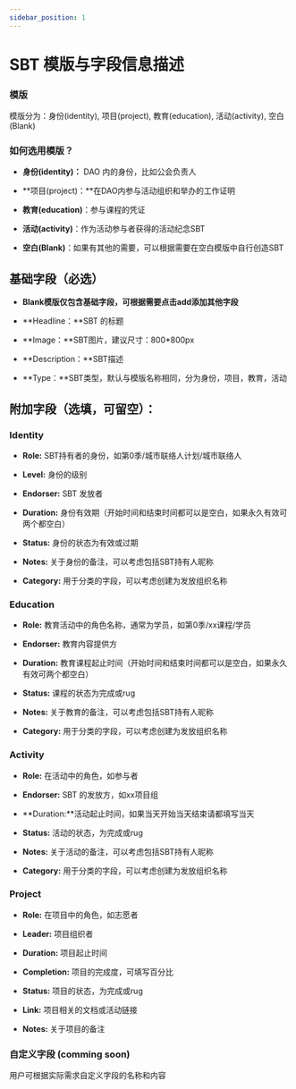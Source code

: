 ```yaml
---
sidebar_position: 1
---
```


# SBT 模版与字段信息描述

### 模版
模版分为：身份(identity),  项目(project), 教育(education), 活动(activity), 空白(Blank)

### 如何选用模版？

- **身份(identity)：** DAO 内的身份，比如公会负责人

- **项目(project)：**在DAO内参与活动组织和举办的工作证明

- **教育(education)**：参与课程的凭证

- **活动(activity)**：作为活动参与者获得的活动纪念SBT

- **空白(Blank)**：如果有其他的需要，可以根据需要在空白模版中自行创造SBT

## 基础字段（必选）

- **Blank模版仅包含基础字段，可根据需要点击add添加其他字段**

- **Headline：**SBT 的标题

- **Image：**SBT图片，建议尺寸：800*800px

- **Description：**SBT描述

- **Type：**SBT类型，默认与模版名称相同，分为身份，项目，教育，活动

## 附加字段（选填，可留空）：

### **Identity**

- **Role:** SBT持有者的身份，如第0季/城市联络人计划/城市联络人

- **Level:** 身份的级别

- **Endorser:** SBT 发放者

- **Duration:** 身份有效期（开始时间和结束时间都可以是空白，如果永久有效可两个都空白）

- **Status:** 身份的状态为有效或过期

- **Notes:** 关于身份的备注，可以考虑包括SBT持有人昵称

- **Category:** 用于分类的字段，可以考虑创建为发放组织名称

### Education

- **Role:** 教育活动中的角色名称，通常为学员，如第0季/xx课程/学员

- **Endorser:** 教育内容提供方

- **Duration:** 教育课程起止时间（开始时间和结束时间都可以是空白，如果永久有效可两个都空白）

- **Status:** 课程的状态为完成或rug

- **Notes:** 关于教育的备注，可以考虑包括SBT持有人昵称

- **Category:** 用于分类的字段，可以考虑创建为发放组织名称

### Activity

- **Role:** 在活动中的角色，如参与者

- **Endorser:** SBT 的发放方，如xx项目组

- **Duration:**活动起止时间，如果当天开始当天结束请都填写当天

- **Status:** 活动的状态，为完成或rug

- **Notes:** 关于活动的备注，可以考虑包括SBT持有人昵称

- **Category:** 用于分类的字段，可以考虑创建为发放组织名称

### Project

- **Role:** 在项目中的角色，如志愿者

- **Leader:** 项目组织者

- **Duration:** 项目起止时间

- **Completion:** 项目的完成度，可填写百分比

- **Status:** 项目的状态，为完成或rug

- **Link:** 项目相关的文档或活动链接

- **Notes:** 关于项目的备注



### 自定义字段 (comming soon)

用户可根据实际需求自定义字段的名称和内容
